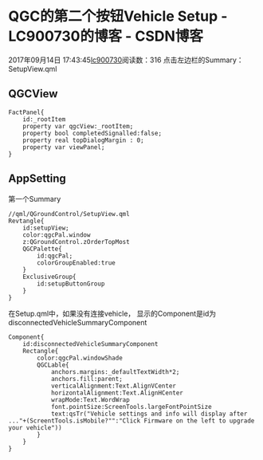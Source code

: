 # QGC的第二个按钮Vehicle Setup - LC900730的博客 - CSDN博客
2017年09月14日 17:43:45[lc900730](https://me.csdn.net/LC900730)阅读数：316
点击左边栏的Summary： 
    SetupView.qml
## QGCView
```
FactPanel{
    id:_rootItem
    property var qgcView:_rootItem;
    property bool completedSignalled:false;
    property real topDialogMargin : 0;
    property var viewPanel; 
}
```
## AppSetting
第一个Summary
```
//qml/QGroundControl/SetupView.qml
Revtangle{
    id:setupView;
    color:qgcPal.window
    z:QGroundControl.zOrderTopMost
    QGCPalette{
        id:qgcPal;
        colorGroupEnabled:true
    }
    ExclusiveGroup{
        id:setupButtonGroup
    }
}
```
在Setup.qml中，如果没有连接vehicle， 
显示的Component是id为disconnectedVehicleSummaryComponent
```
Component{
    id:disconnectedVehicleSummaryComponent
    Rectangle{
        color:qgcPal.windowShade
        QGCLable{
            anchors.margins:_defaultTextWidth*2;
            anchors.fill:parent;
            verticalAlignment:Text.AlignVCenter
            horizontalAlignment:Text.AlignHCenter
            wrapMode:Text.WordWrap
            font.pointSize:ScreenTools.largeFontPointSize
            text:qsTr("Vehicle settings and info will display after ..."+(ScreentTools.isMobile?"":"Click Firmware on the left to upgrade your vehicle"))
        }
    }
}
```

